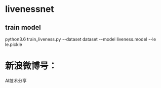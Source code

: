 # livenessnet

## train model

  python3.6 train_liveness.py --dataset dataset --model liveness.model --le le.pickle

# 新浪微博号：

  AI技术分享    
